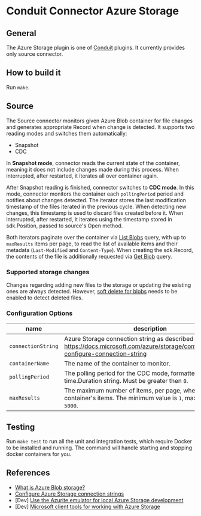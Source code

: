 # Conduit Connector Azure Storage

## General

The Azure Storage plugin is one of [Conduit](https://github.com/ConduitIO/conduit) plugins.
It currently provides only source connector.

## How to build it

Run `make`.

## Source

The Source connector monitors given Azure Blob container for file changes and generates appropriate Record when change is detected.
It supports two reading modes and switches them automatically:
- Snapshot
- CDC

In **Snapshot mode**, connector reads the current state of the container, meaning it does not include changes made during this process.
When interrupted, after restarted, it iterates all over container again.

After Snapshot reading is finished, connector switches to **CDC mode**.
In this mode, connector monitors the container each `pollingPeriod` period and notifies about changes detected.
The iterator stores the last modification timestamp of the files iterated in the previous cycle. When detecting new changes, this timestamp is used to discard files created before it.
When interrupted, after restarted, it iterates using the timestamp stored in sdk.Position, passed to source's Open method.

Both iterators paginate over the container via [List Blobs](https://docs.microsoft.com/rest/api/storageservices/list-blobs) query, with up to `maxResults` items per page, to read the list of available items and their metadata (`Last-Modified` and `Content-Type`).
When creating the sdk.Record, the contents of the file is additionally requested via [Get Blob](https://docs.microsoft.com/rest/api/storageservices/get-blob) query.

### Supported storage changes

Changes regarding adding new files to the storage or updating the existing ones are always detected.
However, [soft delete for blobs](https://docs.microsoft.com/azure/storage/blobs/soft-delete-blob-enable) needs to be enabled to detect deleted files.

### Configuration Options

| name               | description                                                                                                                            | required | default  |
|--------------------|----------------------------------------------------------------------------------------------------------------------------------------|----------|----------|
| `connectionString` | Azure Storage connection string as described here: https://docs.microsoft.com/azure/storage/common/storage-configure-connection-string | `true`   |          |
| `containerName`    | The name of the container to monitor.                                                                                                  | `true`   |          |
| `pollingPeriod`    | The polling period for the CDC mode, formatted as a time.Duration string. Must be greater then `0`.                                    | `false`  | `"1s"`   |
| `maxResults`       | The maximum number of items, per page, when reading container's items. The minimum value is `1`, maximum value is `5000`.              | `false`  | `"5000"` |

## Testing

Run `make test` to run all the unit and integration tests, which require Docker to be installed and running. The command
will handle starting and stopping docker containers for you.

## References

- [What is Azure Blob storage?](https://docs.microsoft.com/azure/storage/blobs/storage-blobs-overview)
- [Configure Azure Storage connection strings](https://docs.microsoft.com/azure/storage/common/storage-configure-connection-string)
- [Dev] [Use the Azurite emulator for local Azure Storage development](https://docs.microsoft.com/azure/storage/common/storage-use-azurite)
- [Dev] [Microsoft client tools for working with Azure Storage](https://docs.microsoft.com/azure/storage/common/storage-explorers)
